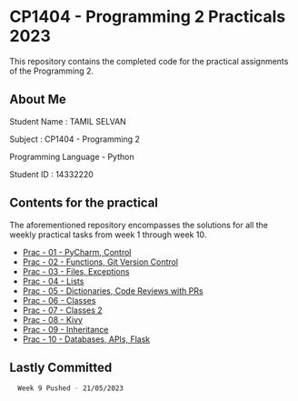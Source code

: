 
# CP1404 - Programming 2 Practicals 2023

This repository contains the completed code for the practical assignments of the Programming 2.

## About Me 

Student Name : TAMIL SELVAN 

Subject : CP1404 -  Programming 2

Programming Language - Python

Student ID : 14332220


## Contents for the practical

The aforementioned repository encompasses the solutions for all the weekly practical tasks
from week 1 through week 10. 

* [Prac - 01 - PyCharm, Control](https://github.com/tamil290/CP1404/tree/master/practical%201)
* [Prac - 02 - Functions, Git Version Control](https://github.com/tamil290/CP1404/tree/master/practical%202)
* [Prac - 03 - Files, Exceptions](https://github.com/tamil290/CP1404/tree/master/practical%203)
* [Prac - 04 - Lists](https://github.com/tamil290/CP1404/tree/master/practical%204)
* [Prac - 05 - Dictionaries, Code Reviews with PRs](https://github.com/tamil290/CP1404/tree/master/Practical_5)
* [Prac - 06 - Classes](https://github.com/tamil290/CP1404/tree/master/practical%206)
* [Prac - 07 - Classes 2](https://github.com/tamil290/CP1404/tree/master/practical%207)
* [Prac - 08 - Kivy](https://github.com/tamil290/CP1404/tree/master/practical%208)
* [Prac - 09 - Inheritance](https://github.com/tamil290/CP1404/tree/master/practical%208)
* [Prac - 10 - Databases, APIs, Flask]()


## Lastly Committed

```bash
  Week 9 Pushed - 21/05/2023 
```
